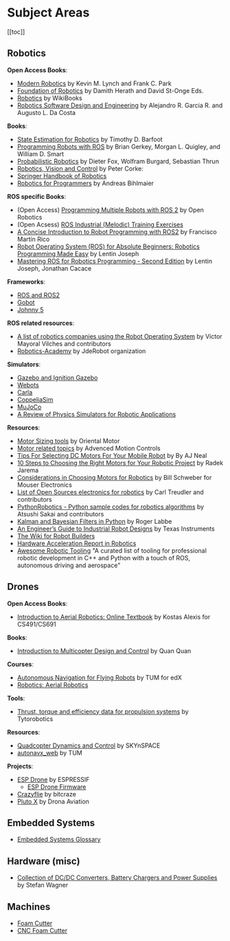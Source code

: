 # Subject Areas

[[toc]]

## Robotics

**Open Access Books**:
- [Modern Robotics](http://hades.mech.northwestern.edu/index.php/Modern_Robotics) by Kevin M. Lynch and Frank C. Park
- [Foundation of Robotics](https://foundations-of-robotics.org/) by Damith Herath and David St-Onge Eds.
- [Robotics](https://en.wikibooks.org/wiki/Robotics) by WikiBooks
- [Robotics Software Design and Engineering](https://www.intechopen.com/books/10416) by Alejandro R. Garcia R. and Augusto L. Da Costa

**Books**:
- [State Estimation for Robotics](https://www.cambridge.org/core/books/state-estimation-for-robotics/AC0E0AC229C55203B3C8F106BCB61F48) by Timothy D. Barfoot
- [Programming Robots with ROS](https://www.oreilly.com/library/view/programming-robots-with/9781449325480/) by Brian Gerkey, Morgan L. Quigley, and William D. Smart
- [Probabilistic Robotics](http://www.probabilistic-robotics.org/) by Dieter Fox, Wolfram Burgard, Sebastian Thrun
- [Robotics, Vision and Control](https://link.springer.com/book/10.1007/978-3-319-54413-7) by Peter Corke:
- [Springer Handbook of Robotics](https://link.springer.com/book/10.1007/978-3-540-30301-5)
- [Robotics for Programmers](https://www.manning.com/books/robotics-for-programmers) by Andreas Bihlmaier

**ROS specific Books**:
- (Open Access) [Programming Multiple Robots with ROS 2](https://osrf.github.io/ros2multirobotbook/intro.html) by Open Robotics
- (Open Acsess) [ROS Industrial (Melodic) Training Exercises](https://industrial-training-master.readthedocs.io/en/melodic/index.html)
- [A Concise Introduction to Robot Programming with ROS2](https://www.routledge.com/A-Concise-Introduction-to-Robot-Programming-with-ROS2/Rico/p/book/9781032264653) by Francisco Martín Rico
- [Robot Operating System (ROS) for Absolute Beginners: Robotics Programming Made Easy](https://www.oreilly.com/library/view/robot-operating-system/9781484234051/) by Lentin Joseph
- [Mastering ROS for Robotics Programming - Second Edition](https://www.oreilly.com/library/view/mastering-ros-for/9781788478953/) by Lentin Joseph, Jonathan Cacace

**Frameworks**:
- [ROS and ROS2](https://www.ros.org/)
- [Gobot](https://gobot.io/)
- [Johnny 5](http://johnny-five.io/)

**ROS related resources**:
- [A list of robotics companies using the Robot Operating System](https://github.com/vmayoral/ros-robotics-companies) by Víctor Mayoral Vilches and contributors
- [Robotics-Academy](https://jderobot.github.io/RoboticsAcademy/) by JdeRobot organization

**Simulators**:
- [Gazebo and Ignition Gazebo](https://gazebosim.org/home)
- [Webots](https://cyberbotics.com/)
- [Carla](http://carla.org/)
- [CoppeliaSim](https://www.coppeliarobotics.com/)
- [MuJoCo](https://mujoco.org/)
- [A Review of Physics Simulators for Robotic Applications](https://ieeexplore.ieee.org/document/9386154)

**Resources**:
- [Motor Sizing tools](https://www.orientalmotor.com/motor-sizing/index.html) by Oriental Motor
- [Motor related topics](https://www.a-m-c.com/technologies-experience/) by Advenced Motion Controls
- [Tips For Selecting DC Motors For Your Mobile Robot](https://www.servomagazine.com/uploads/issue_downloads/pdf/Tips%20For%20Selecting%20DC%20Motors%20For%20Your%20Mobile%20Robot.pdf) by By AJ Neal
- [10 Steps to Choosing the Right Motors for Your Robotic Project](https://medium.com/husarion-blog/10-steps-to-choosing-the-right-motors-for-your-robotic-project-bf5c4b997407) by Radek Jarema
- [Considerations in Choosing Motors for Robotics](https://www.mouser.de/publicrelations_techarticle_choosingmotorsforrobotics_2015final/) by Bill Schweber for Mouser Electronics
- [List of Open Sources electronics for robotics](https://github.com/cajt/list_of_robot_electronics) by Carl Treudler and contributors
- [PythonRobotics - Python sample codes for robotics algorithms](https://atsushisakai.github.io/PythonRobotics/) by Atsushi Sakai and contributors
- [Kalman and Bayesian Filters in Python](https://github.com/rlabbe/Kalman-and-Bayesian-Filters-in-Python) by Roger Labbe
- [An Engineer’s Guide to Industrial Robot Designs](https://www.ti.com/lit/eb/ssiy006/ssiy006.pdf?ts=1610126894730) by Texas Instruments
- [The Wiki for Robot Builders](https://roboticsknowledgebase.com/)
- [Hardware Acceleration Report in Robotics](https://accelerationrobotics.com/pdf/hardware_acceleration_robotics_2022.pdf)
- [Awesome Robotic Tooling](https://github.com/protontypes/awesome-robotic-tooling) "A curated list of tooling for professional robotic development in C++ and Python with a touch of ROS, autonomous driving and aerospace"

## Drones

**Open Access Books**:
- [Introduction to Aerial Robotics: Online Textbook](http://www.kostasalexis.com/online-textbook.html) by Kostas Alexis for CS491/CS691

**Books**:
- [Introduction to Multicopter Design and Control](https://link.springer.com/book/10.1007/978-981-10-3382-7) by Quan Quan

**Courses**:
- [Autonomous Navigation for Flying Robots](https://www.edx.org/course/autonomous-navigation-for-flying-robots) by TUM for edX
- [Robotics: Aerial Robotics](https://www.coursera.org/learn/robotics-flight)

**Tools**:
- [Thrust, torque and efficiency data for propulsion systems](https://database.tytorobotics.com/tests) by Tytorobotics

**Resources**:
- [Quadcopter Dynamics and Control](https://github.com/SKYnSPACE/AE450/blob/master/Lec10/AE450_Lec10_Quadcopter_Dynamics_and_Control.pdf) by SKYnSPACE
- [autonavx_web](https://github.com/tum-vision/autonavx_web) by TUM

**Projects**:
- [ESP Drone](https://docs.espressif.com/projects/espressif-esp-drone/en/latest/gettingstarted.html) by ESPRESSIF
    - [ESP Drone Firmware](https://github.com/espressif/esp-drone)
- [Crazyflie](https://www.bitcraze.io/) by bitcraze
- [Pluto X](https://www.dronaaviation.com/plutox) by Drona Aviation

## Embedded Systems

- [Embedded Systems Glossary](https://barrgroup.com/embedded-systems/glossary)

## Hardware (misc)

- [Collection of DC/DC Converters, Battery Chargers and Power Supplies](https://github.com/wagiminator/Power-Boards) by Stefan Wagner

## Machines

- [Foam Cutter](https://www.rcfoamcutter.com/)
- [CNC Foam Cutter](https://rckeith.co.uk/builders-gallery/)
